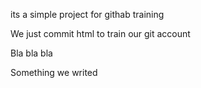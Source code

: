 its a simple project for githab training


We just commit html to train our git account

Bla bla bla

Something we writed